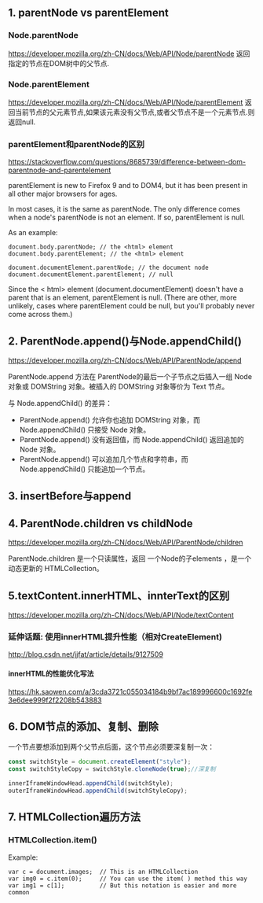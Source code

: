 ## 1. parentNode vs parentElement
### Node.parentNode
<https://developer.mozilla.org/zh-CN/docs/Web/API/Node/parentNode>
返回指定的节点在DOM树中的父节点.

### Node.parentElement
<https://developer.mozilla.org/zh-CN/docs/Web/API/Node/parentElement>
返回当前节点的父元素节点,如果该元素没有父节点,或者父节点不是一个元素节点.则 返回null.

### parentElement和parentNode的区别
<https://stackoverflow.com/questions/8685739/difference-between-dom-parentnode-and-parentelement>

parentElement is new to Firefox 9 and to DOM4, but it has been present in all other major browsers for ages.

In most cases, it is the same as parentNode. The only difference comes when a node's parentNode is not an element. If so, parentElement is null.

As an example:
```
document.body.parentNode; // the <html> element
document.body.parentElement; // the <html> element

document.documentElement.parentNode; // the document node
document.documentElement.parentElement; // null
```
Since the < html> element (document.documentElement) doesn't have a parent that is an element, parentElement is null. (There are other, more unlikely, cases where parentElement could be null, but you'll probably never come across them.)



## 2. ParentNode.append()与Node.appendChild()
<https://developer.mozilla.org/zh-CN/docs/Web/API/ParentNode/append>

 ParentNode.append 方法在 ParentNode的最后一个子节点之后插入一组 Node 对象或 DOMString 对象。被插入的 DOMString 对象等价为 Text 节点。
 
与 Node.appendChild() 的差异：
 
- ParentNode.append() 允许你也追加  DOMString 对象，而 Node.appendChild() 只接受 Node 对象。
- ParentNode.append() 没有返回值，而 Node.appendChild() 返回追加的 Node 对象。
- ParentNode.append() 可以追加几个节点和字符串，而 Node.appendChild() 只能追加一个节点。

## 3. insertBefore与append

## 4. ParentNode.children vs childNode
<https://developer.mozilla.org/zh-CN/docs/Web/API/ParentNode/children>

ParentNode.children 是一个只读属性，返回 一个Node的子elements ，是一个动态更新的 HTMLCollection。

## 5.textContent.innerHTML、innterText的区别
<https://developer.mozilla.org/zh-CN/docs/Web/API/Node/textContent>

### 延伸话题: 使用innerHTML提升性能（相对CreateElement)
<http://blog.csdn.net/jjfat/article/details/9127509>

#### innerHTML的性能优化写法
<https://hk.saowen.com/a/3cda3721c055034184b9bf7ac189996600c1692fe3e6dee999f2f2208b543883>

## 6. DOM节点的添加、复制、删除
一个节点要想添加到两个父节点后面，这个节点必须要深复制一次：

```js
const switchStyle = document.createElement("style");
const switchStyleCopy = switchStyle.cloneNode(true);//深复制

innerIframeWindowHead.appendChild(switchStyle);
outerIframeWindowHead.appendChild(switchStyleCopy);
```

## 7. HTMLCollection遍历方法
### HTMLCollection.item()

Example:
```
var c = document.images;  // This is an HTMLCollection
var img0 = c.item(0);     // You can use the item( ) method this way
var img1 = c[1];          // But this notation is easier and more common
```